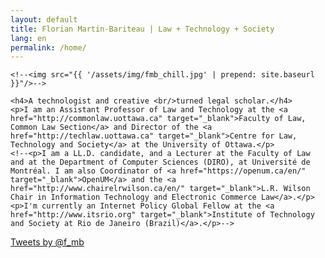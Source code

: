 ```yaml
---
layout: default
title: Florian Martin-Bariteau | Law + Technology + Society
lang: en
permalink: /home/
---
```


<div class="home" id="home">

  <div class="colx2">

  	<!--<img src="{{ '/assets/img/fmb_chill.jpg' | prepend: site.baseurl }}"/>-->

  	<h4>A technologist and creative <br/>turned legal scholar.</h4>
	<p>I am an Assistant Professor of Law and Technology at the <a href="http://commonlaw.uottawa.ca" target="_blank">Faculty of Law, Common Law Section</a> and Director of the <a href="http://techlaw.uottawa.ca" target="_blank">Centre for Law, Technology and Society</a> at the University of Ottawa.</p>
	<!--<p>I am a LL.D. candidate, and a Lecturer at the Faculty of Law and at the Department of Computer Sciences (DIRO), at Université de Montréal. I am also Coordinator of <a href="https://openum.ca/en/" target="_blank">OpenUM</a> and the <a href="http://www.chairelrwilson.ca/en/" target="_blank">L.R. Wilson Chair in Information Technology and Electronic Commerce Law</a>.</p>
	<p>I'm currently an Internet Policy Global Fellow at the <a href="http://www.itsrio.org" target="_blank">Institute of Technology and Society at Rio de Janeiro (Brazil)</a>.</p>-->

<!--
  	<p><a href="about/#bio" class="link-label">Bio</a> <a href="about/#affiliations" class="link-label">Affiliations</a> <a href="writings/" class="link-label">Writings</a> <a href="talks/" class="link-label">Talks</a> <a href="/lld/" class="link-label label-grey">LLD</a>
	<br/><a class="link-label label-grey" href="https://twitter.com/f_mb" data-show-count="false" data-screen-name="false" data-size="normal">Twitter</a>
  	<a href="http://linkedin.com/in/fmartinbariteau" target="_blank" class="link-label label-grey">LinkedIn</a> <a href="https://www.researchgate.net/profile/Florian_Martin-Bariteau/" target="_blank" class="link-label label-grey">ResearchGate</a>
  	<a href="http://ssrn.com/author=1767802" target="_blank" class="link-label label-grey">SSRN</a></p>
-->


  </div>

  <div class="colx2">
	<a class="twitter-timeline" href="https://twitter.com/f_mb" data-widget-id="287357169165279232" height="500px" data-chrome="noheader nofooter noborders transparent" data-link-color="#ffc107">Tweets by @f_mb</a>
	<script>!function(d,s,id){var js,fjs=d.getElementsByTagName(s)[0],p=/^http:/.test(d.location)?'http':'https';if(!d.getElementById(id)){js=d.createElement(s);js.id=id;js.src=p+"://platform.twitter.com/widgets.js";fjs.parentNode.insertBefore(js,fjs);}}(document,"script","twitter-wjs");</script>
  </div>

</div>
